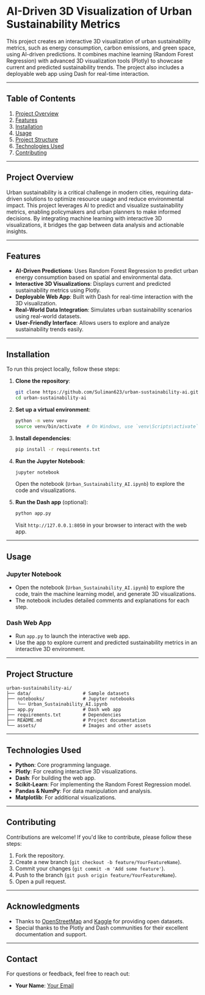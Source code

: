 # AI-Driven 3D Visualization of Urban Sustainability Metrics

This project creates an interactive 3D visualization of urban sustainability metrics, such as energy consumption, carbon emissions, and green space, using AI-driven predictions. It combines machine learning (Random Forest Regression) with advanced 3D visualization tools (Plotly) to showcase current and predicted sustainability trends. The project also includes a deployable web app using Dash for real-time interaction.

---

## Table of Contents
1. [Project Overview](#project-overview)
2. [Features](#features)
3. [Installation](#installation)
4. [Usage](#usage)
5. [Project Structure](#project-structure)
6. [Technologies Used](#technologies-used)
7. [Contributing](#contributing)
---

## Project Overview

Urban sustainability is a critical challenge in modern cities, requiring data-driven solutions to optimize resource usage and reduce environmental impact. This project leverages AI to predict and visualize sustainability metrics, enabling policymakers and urban planners to make informed decisions. By integrating machine learning with interactive 3D visualizations, it bridges the gap between data analysis and actionable insights.

---

## Features

- **AI-Driven Predictions**: Uses Random Forest Regression to predict urban energy consumption based on spatial and environmental data.
- **Interactive 3D Visualizations**: Displays current and predicted sustainability metrics using Plotly.
- **Deployable Web App**: Built with Dash for real-time interaction with the 3D visualization.
- **Real-World Data Integration**: Simulates urban sustainability scenarios using real-world datasets.
- **User-Friendly Interface**: Allows users to explore and analyze sustainability trends easily.

---

## Installation

To run this project locally, follow these steps:

1. **Clone the repository**:
   ```bash
   git clone https://github.com/Suliman623/urban-sustainability-ai.git
   cd urban-sustainability-ai
   ```

2. **Set up a virtual environment**:
   ```bash
   python -m venv venv
   source venv/bin/activate  # On Windows, use `venv\Scripts\activate`
   ```

3. **Install dependencies**:
   ```bash
   pip install -r requirements.txt
   ```

4. **Run the Jupyter Notebook**:
   ```bash
   jupyter notebook
   ```
   Open the notebook (`Urban_Sustainability_AI.ipynb`) to explore the code and visualizations.

5. **Run the Dash app** (optional):
   ```bash
   python app.py
   ```
   Visit `http://127.0.0.1:8050` in your browser to interact with the web app.

---

## Usage

### Jupyter Notebook
- Open the notebook (`Urban_Sustainability_AI.ipynb`) to explore the code, train the machine learning model, and generate 3D visualizations.
- The notebook includes detailed comments and explanations for each step.

### Dash Web App
- Run `app.py` to launch the interactive web app.
- Use the app to explore current and predicted sustainability metrics in an interactive 3D environment.

---

## Project Structure

```
urban-sustainability-ai/
├── data/                   # Sample datasets
├── notebooks/              # Jupyter notebooks
│   └── Urban_Sustainability_AI.ipynb
├── app.py                  # Dash web app
├── requirements.txt        # Dependencies
├── README.md               # Project documentation
└── assets/                 # Images and other assets
```

---

## Technologies Used

- **Python**: Core programming language.
- **Plotly**: For creating interactive 3D visualizations.
- **Dash**: For building the web app.
- **Scikit-Learn**: For implementing the Random Forest Regression model.
- **Pandas & NumPy**: For data manipulation and analysis.
- **Matplotlib**: For additional visualizations.

---

## Contributing

Contributions are welcome! If you'd like to contribute, please follow these steps:

1. Fork the repository.
2. Create a new branch (`git checkout -b feature/YourFeatureName`).
3. Commit your changes (`git commit -m 'Add some feature'`).
4. Push to the branch (`git push origin feature/YourFeatureName`).
5. Open a pull request.

---

## Acknowledgments

- Thanks to [OpenStreetMap](https://www.openstreetmap.org/) and [Kaggle](https://www.kaggle.com/) for providing open datasets.
- Special thanks to the Plotly and Dash communities for their excellent documentation and support.

---

## Contact

For questions or feedback, feel free to reach out:

- **Your Name**: [Your Email](sulimangorsi623@gmail.com)
